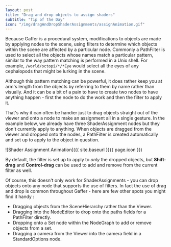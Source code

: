 ```yaml
---
layout: post
title: "Drag and drop objects to assign shaders"
subtitle: "Tip of the Day"
icon: "/img/dragAndDropShaderAssignments/assignAnimation.gif"
---
```


Because Gaffer is a procedural system, modifications to objects are made by applying nodes to the scene, using filters to determine which objects within the scene are affected by a particular node. Commonly a PathFilter is used to select all the objects whose names match a particular pattern, similar to the way pattern matching is performed in a Unix shell. For example, `/world/octopi/*/*Eye` would select all the eyes of any cephalopods that might be lurking in the scene.

Although this pattern matching can be powerful, it does rather keep you at arm's length from the objects by referring to them by name rather than visually. And it can be a bit of a pain to have to create two nodes to have anything happen - first the node to do the work and then the filter to apply it.

That's why it can often be handier just to drag objects straight out of the viewer and onto a node to make an assignment all in a single gesture. In the example below, we already have three ShaderAssignment nodes but they don't currently apply to anything. When objects are dragged from the viewer and dropped onto the nodes, a PathFilter is created automatically and set up to apply to the object in question.

![Shader Assignment Animation]({{ site.baseurl }}{{ page.icon }})

By default, the filter is set up to apply to _only_ the dropped objects, but **Shift-drag** and **Control-drag** can be used to add and remove from the current filter as well.

Of course, this doesn't only work for ShaderAssignments - you can drop objects onto any node that supports the use of filters. In fact the use of drag and drop is common throughout Gaffer - here are few other spots you might find it handy :

- Dragging objects from the SceneHierarchy rather than the Viewer.
- Dragging into the NodeEditor to drop onto the paths fields for a PathFilter directly.
- Dropping onto a Set node within the NodeGraph to add or remove objects from a set.
- Dragging a camera from the Viewer into the camera field in a StandardOptions node.
